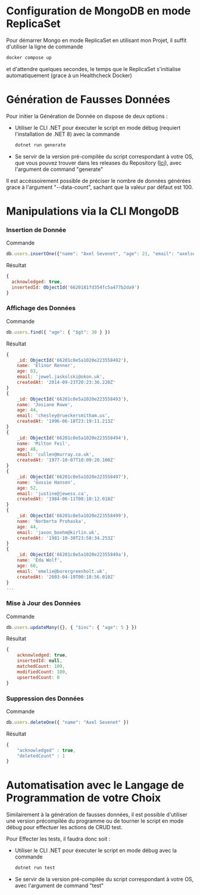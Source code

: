 # Configuration de MongoDB en mode ReplicaSet

Pour démarrer Mongo en mode ReplicaSet en utilisant mon Projet, il suffit d'utiliser la ligne de commande
```sh
docker compose up
```
et d'attendre quelques secondes, le temps que le ReplicaSet s'initialise automatiquement (grace à un Healthcheck Docker)

# Génération de Fausses Données

Pour initier la Génération de Donnée on dispose de deux options :

- Utiliser le CLI .NET pour éxecuter le script en mode débug (requiert l'installation de .NET 8) avec la commande
	```sh
	dotnet run generate
	```
- Se servir de la version pré-compilée du script correspondant à votre OS, que vous pouvez trouver dans les releases du Repository ([Ici](https://github.com/AxelSevenS/ReplicaSet/releases/)), avec l'argument de command "generate"

Il est accéssoirement possible de préciser le nombre de données générées grace à l'argument "--data-count", sachant que la valeur par défaut est 100.

# Manipulations via la CLI MongoDB

### Insertion de Donnée

Commande
```js
db.users.insertOne({"name": "Axel Sevenet", "age": 21, "email": "axelsevenet@gmail.com", "createdAt": new Date()})
```
Résultat
```js
{
  acknowledged: true,
  insertedId: ObjectId('6620181fd354fc5a477b2da9')
}
```

### Affichage des Données

Commande
```js
db.users.find({ "age": { "$gt": 30 } })
```
Résultat
```js
{
	_id: ObjectId('66201c0e5a1020e223558492'),
	name: 'Elinor Renner',
	age: 83,
	email: 'jewel.jaskolski@okon.uk',
	createdAt: '2014-09-23T20:23:36.220Z'
}
{
	_id: ObjectId('66201c0e5a1020e223558493'),
	name: 'Josiane Rowe',
	age: 44,
	email: 'chesley@rueckersmitham.us',
	createdAt: '1996-06-18T23:19:11.213Z'
}
{
	_id: ObjectId('66201c0e5a1020e223558494'),
	name: 'Milton Feil',
	age: 48,
	email: 'cullen@murray.co.uk',
	createdAt: '1977-10-07T10:09:20.100Z'
}
{
	_id: ObjectId('66201c0e5a1020e223558497'),
	name: 'Gussie Hansen',
	age: 52,
	email: 'justine@jewess.ca',
	createdAt: '1984-06-11T08:10:12.018Z'
}
{
	_id: ObjectId('66201c0e5a1020e223558499'),
	name: 'Norberto Prohaska',
	age: 44,
	email: 'javon_boehm@kirlin.uk',
	createdAt: '1981-10-30T23:58:34.253Z'
}
{
	_id: ObjectId('66201c0e5a1020e22355849a'),
	name: 'Eda Wolf',
	age: 60,
	email: 'emelie@borergreenholt.uk',
	createdAt: '2003-04-19T00:18:56.010Z'
}
...
```

### Mise à Jour des Données

Commande
```js
db.users.updateMany({}, { "$inc": { "age": 5 } })
```
Résultat
```js
{
	acknowledged: true,
	insertedId: null,
	matchedCount: 100,
	modifiedCount: 100,
	upsertedCount: 0
}
```

### Suppression des Données

Commande
```js
db.users.deleteOne({ "name": "Axel Sevenet" })
```
Résultat
```js
{
	"acknowledged" : true,
	"deletedCount" : 1
}
```

# Automatisation avec le Langage de Programmation de votre Choix

Similairement à la génération de fausses données, il est possible d'utiliser une version précompilée du programme ou de tourner le script en mode débug pour effectuer les actions de CRUD test.

Pour Effecter les tests, il faudra donc soit :
- Utiliser le CLI .NET pour éxecuter le script en mode débug avec la commande
	```sh
	dotnet run test
	```
- Se servir de la version pré-compilée du script correspondant à votre OS, avec l'argument de command "test"